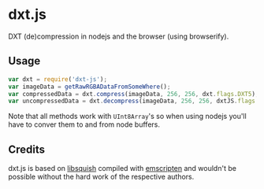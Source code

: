 # dxt.js

DXT (de)compression in nodejs and the browser (using browserify).

## Usage

```js
var dxt = require('dxt-js');
var imageData = getRawRGBADataFromSomeWhere();
var compressedData = dxt.compress(imageData, 256, 256, dxt.flags.DXT5); // assumes 256x256 image
var uncompressedData = dxt.decompress(imageData, 256, 256, dxtJS.flags.DXT5);
```

Note that all methods work with `UInt8Array`'s so when using nodejs you'll have to conver them to and from node buffers.

## Credits

dxt.js is based on [libsquish](https://sourceforge.net/projects/libsquish/) compiled with [emscripten](https://github.com/kripken/emscripten) and wouldn't be possible without the hard work of the respective authors.
